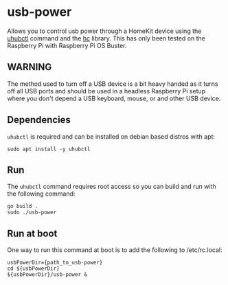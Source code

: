# usb-power
Allows you to control usb power through a HomeKit device using the [uhubctl](https://github.com/mvp/uhubctl) command and the [hc](https://github.com/brutella/hc) library.
This has only been tested on the Raspberry Pi with Raspberry Pi OS Buster.

## WARNING
The method used to turn off a USB device is a bit heavy handed as it turns off all USB ports and should be used in a headless Raspberry Pi setup where you don't depend a USB keyboard, mouse, or and other USB device.

## Dependencies
`uhubctl` is required and can be installed on debian based distros with apt:
```
sudo apt install -y uhubctl
```

## Run
The `uhubctl` command requires root access so you can build and run with the following command:
```
go build .
sudo ./usb-power
```

## Run at boot
One way to run this command at boot is to add the following to /etc/rc.local:
```
usbPowerDir={path_to_usb-power}
cd ${usbPowerDir}
${usbPowerDir}/usb-power &
```

